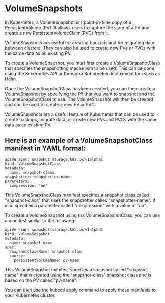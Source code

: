 # VolumeSnapshots 


In Kubernetes, a VolumeSnapshot is a point-in-time copy of a PersistentVolume (PV). It allows users to capture the state of a PV and create a new PersistentVolumeClaim (PVC) from it.

VolumeSnapshots are useful for creating backups and for migrating data between clusters. They can also be used to create new PVs or PVCs with the same data as an existing PV.

To create a VolumeSnapshot, you must first create a VolumeSnapshotClass that specifies the snapshotting mechanism to be used. This can be done using the Kubernetes API or through a Kubernetes deployment tool such as Helm.

Once the VolumeSnapshotClass has been created, you can then create a VolumeSnapshot by specifying the PV that you want to snapshot and the VolumeSnapshotClass to use. The VolumeSnapshot will then be created and can be used to create a new PV or PVC.

VolumeSnapshots are a useful feature of Kubernetes that can be used to create backups, migrate data, or create new PVs and PVCs with the same data as an existing PV.


## Here is an example of a VolumeSnapshotClass manifest in YAML format:

````
apiVersion: snapshot.storage.k8s.io/v1alpha1
kind: VolumeSnapshotClass
metadata:
  name: snapshot-class
snapshotter: snapshotter-name
parameters:
  compression: "on"
````


This VolumeSnapshotClass manifest specifies a snapshot class called "snapshot-class" that uses the snapshotter called "snapshotter-name". It also specifies a parameter called "compression" with a value of "on".

To create a VolumeSnapshot using this VolumeSnapshotClass, you can use a manifest similar to the following:

````
apiVersion: snapshot.storage.k8s.io/v1alpha1
kind: VolumeSnapshot
metadata:
  name: snapshot-name
spec:
  snapshotClassName: snapshot-class
  source:
    persistentVolumeName: pv-name
````

This VolumeSnapshot manifest specifies a snapshot called "snapshot-name" that is created using the "snapshot-class" snapshot class and is based on the PV called "pv-name".

You can then use the kubectl apply command to apply these manifests to your Kubernetes cluster.

